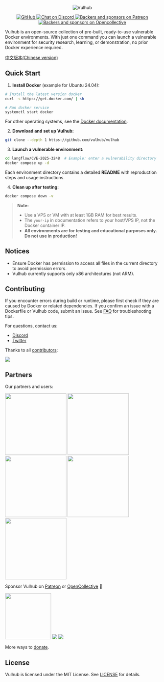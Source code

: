 <!-- markdownlint-disable first-line-heading -->
<p align="center">
  <img src=".github/assets/banner.png" alt="Vulhub" height="auto" />
  <p align="center">
    <a href="https://github.com/vulhub/vulhub/blob/master/LICENSE">
      <img src="https://img.shields.io/github/license/vulhub/vulhub.svg" alt="GitHub">
    </a>
    <a href="https://discord.gg/bQCpZEK">
      <img src="https://img.shields.io/discord/485505185167179778.svg" alt="Chat on Discord">
    </a>
    <a href="https://www.patreon.com/phith0n">
      <img src="https://img.shields.io/badge/sponsor-patreon-73d6a1.svg" alt="Backers and sponsors on Patreon">
    </a>
    <a href="https://opencollective.com/vulhub#backer">
      <img src="https://img.shields.io/badge/backer-opencollective-f89a76.svg" alt="Backers and sponsors on Opencollective">
    </a>
  </p>
</p>

Vulhub is an open-source collection of pre-built, ready-to-use vulnerable Docker environments. With just one command you can launch a vulnerable environment for security research, learning, or demonstration, no prior Docker experience required.

[中文版本(Chinese version)](README.zh-cn.md)

## Quick Start

1. **Install Docker** (example for Ubuntu 24.04):

```bash
# Install the latest version docker
curl -s https://get.docker.com/ | sh

# Run docker service
systemctl start docker
```

For other operating systems, see the [Docker documentation](https://docs.docker.com/).

2. **Download and set up Vulhub:**

```bash
git clone --depth 1 https://github.com/vulhub/vulhub
```

3. **Launch a vulnerable environment:**

```bash
cd langflow/CVE-2025-3248  # Example: enter a vulnerability directory
docker compose up -d
```

Each environment directory contains a detailed **README** with reproduction steps and usage instructions.

4. **Clean up after testing:**

```bash
docker compose down -v
```

> **Note:**
> - Use a VPS or VM with at least 1GB RAM for best results.
> - The `your-ip` in documentation refers to your host/VPS IP, not the Docker container IP.
> - **All environments are for testing and educational purposes only. Do not use in production!**

## Notices

- Ensure Docker has permission to access all files in the current directory to avoid permission errors.
- Vulhub currently supports only x86 architectures (not ARM).

## Contributing

If you encounter errors during build or runtime, please first check if they are caused by Docker or related dependencies. If you confirm an issue with a Dockerfile or Vulhub code, submit an issue. See [FAQ](https://vulhub.org/documentation/faq) for troubleshooting tips.

For questions, contact us:

- [Discord](https://discord.gg/bQCpZEK)
- [Twitter](https://twitter.com/vulhub)

Thanks to all [contributors](contributors.md):

[![](https://opencollective.com/vulhub/contributors.svg?width=890&button=false)](https://github.com/vulhub/vulhub/graphs/contributors)

## Partners

Our partners and users:

<p>
  <a href="https://www.wangan.com/vulhub" target="_blank"><img src="https://vulhub.org/sponsor/wangan.png" width="200"></a>
  <a href="https://www.cvebase.com" target="_blank"><img src="https://vulhub.org/sponsor/cvebase.png" width="200"></a>
  <a href="https://www.huoxian.cn" target="_blank"><img src="https://vulhub.org/sponsor/huoxian.png" width="200"></a>
  <a href="https://www.chaitin.cn" target="_blank"><img src="https://vulhub.org/sponsor/chaitin.png" width="200"></a>
  <a href="https://xz.aliyun.com/" target="_blank"><img src="https://vulhub.org/sponsor/aliyun.svg" width="200"></a>
</p>

Sponsor Vulhub on [Patreon](https://www.patreon.com/bePatron?u=12677520) or [OpenCollective](https://opencollective.com/vulhub#backer) 🙏

<p>
  <a href="https://www.patreon.com/bePatron?u=12677520"><img src="https://vulhub.org/sponsor/patreon.png" width="150"></a>
  <a href="https://opencollective.com/vulhub#backer"><img src="https://opencollective.com/vulhub/backers.svg?width=138"></a>
  <a href="https://opencollective.com/vulhub#sponsor"><img src="https://opencollective.com/vulhub/sponsors.svg?width=138"></a>
</p>

More ways to [donate](http://vulhub.org/).

## License

Vulhub is licensed under the MIT License. See [LICENSE](LICENSE) for details.
